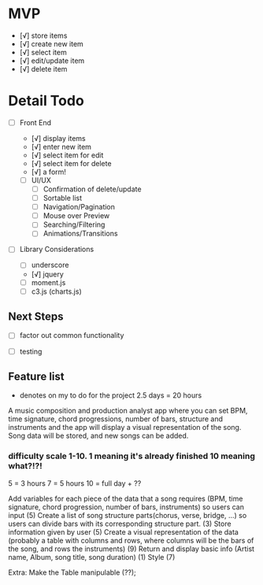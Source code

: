 # MVP
- [√] store items
 - [√] create new item
 - [√] select item
 - [√] edit/update item
 - [√] delete item


 # Detail Todo
 - [ ] Front End
   - [√] display items
   - [√] enter new item
   - [√] select item for edit
   - [√] select item for delete
   - [√] a form!

   - [ ] UI/UX
     - [ ] Confirmation of delete/update
     - [ ] Sortable list
     - [ ] Navigation/Pagination
     - [ ] Mouse over Preview
     - [ ] Searching/Filtering
     - [ ] Animations/Transitions

  - [ ] Library Considerations
    - [ ] underscore
    - [√] jquery
    - [ ] moment.js
    - [ ] c3.js (charts.js)

 ## Next Steps

  - [ ] factor out common functionality
  - [ ] testing


  ## Feature list
  * denotes on my to do for the project
  2.5 days = 20 hours

  A music composition and production analyst app where you can set BPM, time signature, chord progressions, number of bars, structure and instruments and the app will display a visual representation of the song. Song data will be stored, and new songs can be added.



  ### difficulty scale 1-10. 1 meaning it's already finished 10 meaning what?!?!

  5 = 3 hours
  7 = 5 hours
  10 = full day + ??

  Add variables for each piece of the data that a song requires (BPM, time signature, chord progression, number of bars, instruments) so users can input (5)
  Create a list of song structure parts(chorus, verse, bridge, ...) so users can divide bars with its corresponding structure part. (3)
  Store information given by user (5)
  Create a visual representation of the data (probably a table with columns and rows, where columns will be the bars of the song, and rows the instruments) (9)
  Return and display basic info (Artist name, Album, song title, song duration) (1)
  Style (7)

  Extra:
  Make the Table manipulable (??);








